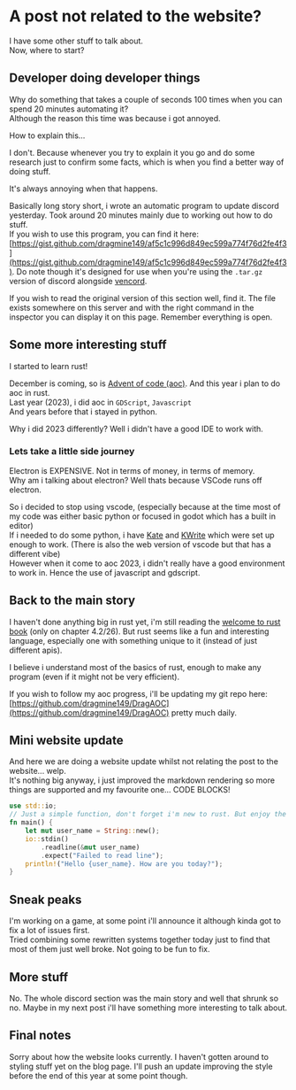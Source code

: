 # A post not related to the website?
I have some other stuff to talk about.<br>
Now, where to start?

## Developer doing developer things
Why do something that takes a couple of seconds 100 times when you can spend 20 minutes automating it? <br>
Although the reason this time was because i got annoyed.

How to explain this...

I don't. Because whenever you try to explain it you go and do some research just to confirm some facts, which is when you find a better way of doing stuff.

It's always annoying when that happens.

Basically long story short, i wrote an automatic program to update discord yesterday. Took around 20 minutes mainly due to working out how to do stuff. <br>
If you wish to use this program, you can find it here: [https://gist.github.com/dragmine149/af5c1c996d849ec599a774f76d2fe4f3](https://gist.github.com/dragmine149/af5c1c996d849ec599a774f76d2fe4f3).
Do note though it's designed for use when you're using the `.tar.gz` version of discord alongside [vencord](https://vencord.dev).

If you wish to read the original version of this section well, find it. The file exists somewhere on this server and with the right command in the inspector you can display it on this page. Remember everything is open.

## Some more interesting stuff
I started to learn rust!

December is coming, so is [Advent of code (aoc)](https://adventofcode.com). And this year i plan to do aoc in rust. <br>
Last year (2023), i did aoc in `GDScript`, `Javascript` <br>
And years before that i stayed in python. <br>

Why i did 2023 differently? Well i didn't have a good IDE to work with.

### Lets take a little side journey
Electron is EXPENSIVE. Not in terms of money, in terms of memory. <br>
Why am i talking about electron? Well thats because VSCode runs off electron. <br>

So i decided to stop using vscode, (especially because at the time most of my code was either basic python or focused in godot which has a built in editor)<br>
If i needed to do some python, i have [Kate](https://kate-editor.org/) and [KWrite](https://apps.kde.org/kwrite/) which were set up enough to work. (There is also the web version of vscode but that has a different vibe)<br>
However when it come to aoc 2023, i didn't really have a good environment to work in. Hence the use of javascript and gdscript.

## Back to the main story
I haven't done anything big in rust yet, i'm still reading the [welcome to rust book](https://rust-book.cs.brown.edu/) (only on chapter 4.2/26). But rust seems like a fun and interesting language,
especially one with something unique to it (instead of just different apis).

I believe i understand most of the basics of rust, enough to make any program (even if it might not be very efficient).

If you wish to follow my aoc progress, i'll be updating my git repo here: [https://github.com/dragmine149/DragAOC](https://github.com/dragmine149/DragAOC) pretty much daily.


## Mini website update
And here we are doing a website update whilst not relating the post to the website... welp. <br>
It's nothing big anyway, i just improved the markdown rendering so more things are supported and my favourite one... CODE BLOCKS!
```rust
use std::io;
// Just a simple function, don't forget i'm new to rust. But enjoy the code block!
fn main() {
    let mut user_name = String::new();
    io::stdin()
        .readline(&mut user_name)
        .expect("Failed to read line");
    println!("Hello {user_name}. How are you today?");
}
```

## Sneak peaks
I'm working on a game, at some point i'll announce it although kinda got to fix a lot of issues first. <br>
Tried combining some rewritten systems together today just to find that most of them just well broke. Not going to be fun to fix.

## More stuff
No. The whole discord section was the main story and well that shrunk so no.
Maybe in my next post i'll have something more interesting to talk about.

## Final notes
Sorry about how the website looks currently. I haven't gotten around to styling stuff yet on the blog page. I'll push an update improving the style before the end of this year at some point though.
